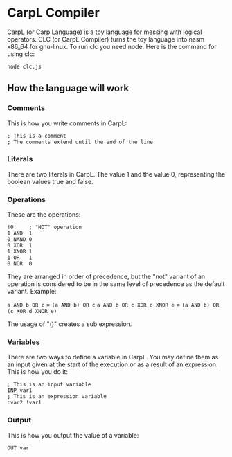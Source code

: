 # CarpL Compiler

CarpL (or Carp Language) is a toy language for messing with logical operators. CLC (or CarpL Compiler) turns the toy language into nasm x86_64 for gnu-linux. To run clc you need node. Here is the command for using clc:
```bash
node clc.js
```

## How the language will work

### Comments

This is how you write comments in CarpL:
```
; This is a comment
; The comments extend until the end of the line
```

### Literals

There are two literals in CarpL. The value 1 and the value 0, representing the boolean values true and false.

### Operations

These are the operations:
```
!0     ; "NOT" operation
1 AND  1
0 NAND 0
0 XOR  1
1 XNOR 1
1 OR   1
0 NOR  0
```

They are arranged in order of precedence, but the "not" variant of an operation is considered to be in the same level of precedence as the default variant. Example:

`a AND b OR c` = `(a AND b) OR c`
`a AND b OR c XOR d XNOR e` = `(a AND b) OR (c XOR d XNOR e)`

The usage of "()" creates a sub expression.

### Variables

There are two ways to define a variable in CarpL. You may define them as an input given at the start of the execution or as a result of an expression. This is how you do it:
```
; This is an input variable
INP var1
; This is an expression variable
:var2 !var1
```

### Output

This is how you output the value of a variable:
```
OUT var
```

